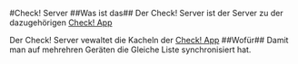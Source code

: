 #Check! Server
##Was ist das##
Der Check! Server ist der Server zu der dazugehörigen [Check! App](https://github.com/labcode-de/checkapp)

Der Check! Server vewaltet die Kacheln der [Check! App](https://github.com/labcode-de/checkapp)
##Wofür##
Damit man auf mehrehren Geräten die Gleiche Liste synchronisiert hat.


